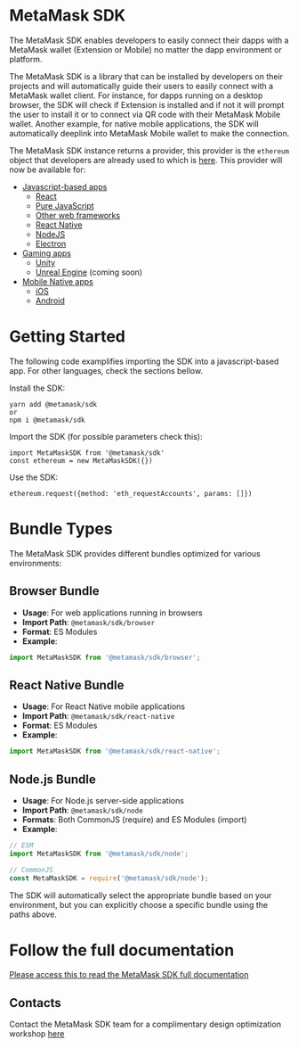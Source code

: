 # MetaMask SDK

The MetaMask SDK enables developers to easily connect their dapps with a MetaMask wallet (Extension or Mobile) no matter the dapp environment or platform.

The MetaMask SDK is a library that can be installed by developers on their projects and will automatically guide their users to easily connect with a MetaMask wallet client. For instance, for dapps running on a desktop browser, the SDK will check if Extension is installed and if not it will prompt the user to install it or to connect via QR code with their MetaMask Mobile wallet. Another example, for native mobile applications, the SDK will automatically deeplink into MetaMask Mobile wallet to make the connection.

The MetaMask SDK instance returns a provider, this provider is the `ethereum` object that developers are already used to which is [here](https://docs.metamask.io/guide/ethereum-provider.html). This provider will now be available for:

- [Javascript-based apps](https://docs.metamask.io/wallet/how-to/connect/set-up-sdk/javascript/)
  - [React](https://docs.metamask.io/wallet/how-to/connect/set-up-sdk/javascript/react/)
  - [Pure JavaScript](https://docs.metamask.io/wallet/how-to/connect/set-up-sdk/javascript/pure-js/)
  - [Other web frameworks](https://docs.metamask.io/wallet/how-to/connect/set-up-sdk/javascript/other-web-frameworks/)
  - [React Native](https://docs.metamask.io/wallet/how-to/connect/set-up-sdk/javascript/react-native/)
  - [NodeJS](https://docs.metamask.io/wallet/how-to/connect/set-up-sdk/javascript/nodejs/)
  - [Electron](https://docs.metamask.io/wallet/how-to/connect/set-up-sdk/javascript/electron/)
- [Gaming apps](https://docs.metamask.io/wallet/how-to/connect/set-up-sdk/gaming/)
  - [Unity](https://docs.metamask.io/wallet/how-to/connect/set-up-sdk/gaming/unity/)
  - [Unreal Engine](https://docs.metamask.io/wallet/how-to/connect/set-up-sdk/gaming/unreal-engine/) (coming soon)
- [Mobile Native apps](https://docs.metamask.io/wallet/how-to/connect/set-up-sdk/mobile/)
  - [iOS](https://docs.metamask.io/wallet/how-to/connect/set-up-sdk/mobile/ios/)
  - [Android](https://docs.metamask.io/wallet/how-to/connect/set-up-sdk/mobile/android/)

# Getting Started

The following code examplifies importing the SDK into a javascript-based app. For other languages, check the sections bellow.

Install the SDK:

```
yarn add @metamask/sdk
or
npm i @metamask/sdk
```

Import the SDK (for possible parameters check this):

```
import MetaMaskSDK from '@metamask/sdk'
const ethereum = new MetaMaskSDK({})
```

Use the SDK:

```
ethereum.request({method: 'eth_requestAccounts', params: []})
```

# Bundle Types

The MetaMask SDK provides different bundles optimized for various environments:

## Browser Bundle

- **Usage**: For web applications running in browsers
- **Import Path**: `@metamask/sdk/browser`
- **Format**: ES Modules
- **Example**:

```javascript
import MetaMaskSDK from '@metamask/sdk/browser';
```

## React Native Bundle

- **Usage**: For React Native mobile applications
- **Import Path**: `@metamask/sdk/react-native`
- **Format**: ES Modules
- **Example**:

```javascript
import MetaMaskSDK from '@metamask/sdk/react-native';
```

## Node.js Bundle

- **Usage**: For Node.js server-side applications
- **Import Path**: `@metamask/sdk/node`
- **Formats**: Both CommonJS (require) and ES Modules (import)
- **Example**:

```javascript
// ESM
import MetaMaskSDK from '@metamask/sdk/node';

// CommonJS
const MetaMaskSDK = require('@metamask/sdk/node');
```

The SDK will automatically select the appropriate bundle based on your environment, but you can explicitly choose a specific bundle using the paths above.

# Follow the full documentation

[Please access this to read the MetaMask SDK full documentation](https://docs.metamask.io/wallet/how-to/connect/set-up-sdk/)

## Contacts

Contact the MetaMask SDK team for a complimentary design optimization workshop [here](https://fq1an8d8ib2.typeform.com/to/sC7eK5F1)
